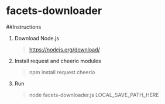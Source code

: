 facets-downloader
=========

##Instructions

1. Download Node.js
	> https://nodejs.org/download/
2. Install request and cheerio modules
	> npm install request cheerio
3. Run 	
	> node facets-downloader.js LOCAL_SAVE_PATH_HERE


	

